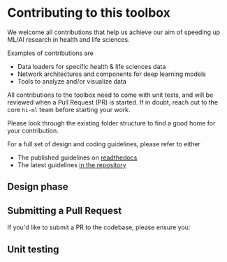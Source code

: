 # Contributing to this toolbox

We welcome all contributions that help us achieve our aim of speeding up ML/AI research in health and life sciences.

Examples of contributions are

* Data loaders for specific health & life sciences data
* Network architectures and components for deep learning models
* Tools to analyze and/or visualize data

All contributions to the toolbox need to come with unit tests, and will be reviewed when a Pull Request (PR) is started.
If in doubt, reach out to the core `hi-ml` team before starting your work.

Please look through the existing folder structure to find a good home for your contribution.

For a full set of design and coding guidelines, please refer to either

* The published guidelines on [readthedocs](https://hi-ml.readthedocs.io/en/latest/contribution_guidelines.html)
* The latest guidelines [in the repository](https://github.com/microsoft/hi-ml/blob/main/docs/source/coding_guidelines.md)


## Design phase



## Submitting a Pull Request

If you'd like to submit a PR to the codebase, please ensure you:



## Unit testing

